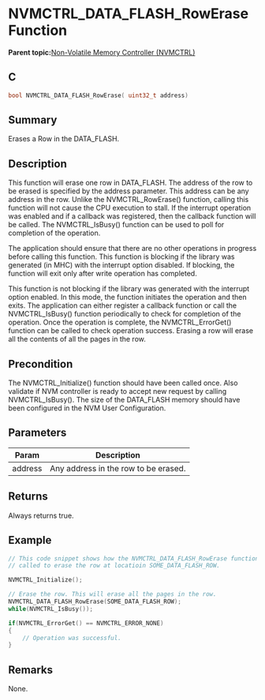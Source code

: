 # NVMCTRL\_DATA\_FLASH\_RowErase Function

**Parent topic:**[Non-Volatile Memory Controller \(NVMCTRL\)](GUID-A30BB89B-1FD8-4F1A-B3AC-83992F5EFDFF.md)

## C

```c
bool NVMCTRL_DATA_FLASH_RowErase( uint32_t address)
```

## Summary

Erases a Row in the DATA\_FLASH.

## Description

This function will erase one row in DATA\_FLASH. The address of the row to be erased is specified by the address parameter. This address can be any address in the row. Unlike the NVMCTRL\_RowErase\(\) function, calling this function will not cause the CPU execution to stall. If the interrupt operation was enabled and if a callback was registered, then the callback function will be called. The NVMCTRL\_IsBusy\(\) function can be used to poll for completion of the operation.

The application should ensure that there are no other operations in progress before calling this function. This function is blocking if the library was generated \(in MHC\) with the interrupt option disabled. If blocking, the function will exit only after write operation has completed.

This function is not blocking if the library was generated with the interrupt option enabled. In this mode, the function initiates the operation and then exits. The application can either register a callback function or call the NVMCTRL\_IsBusy\(\) function periodically to check for completion of the operation. Once the operation is complete, the NVMCTRL\_ErrorGet\(\) function can be called to check operation success. Erasing a row will erase all the contents of all the pages in the row.

## Precondition

The NVMCTRL\_Initialize\(\) function should have been called once. Also validate if NVM controller is ready to accept new request by calling NVMCTRL\_IsBusy\(\). The size of the DATA\_FLASH memory should have been configured in the NVM User Configuration.

## Parameters

|Param|Description|
|-----|-----------|
|address|Any address in the row to be erased.|

## Returns

Always returns true.

## Example

```c
// This code snippet shows how the NVMCTRL_DATA_FLASH_RowErase function is
// called to erase the row at locatioin SOME_DATA_FLASH_ROW.

NVMCTRL_Initialize();

// Erase the row. This will erase all the pages in the row.
NVMCTRL_DATA_FLASH_RowErase(SOME_DATA_FLASH_ROW);
while(NVMCTRL_IsBusy());

if(NVMCTRL_ErrorGet() == NVMCTRL_ERROR_NONE)
{
    // Operation was successful.
}

```

## Remarks

None.

